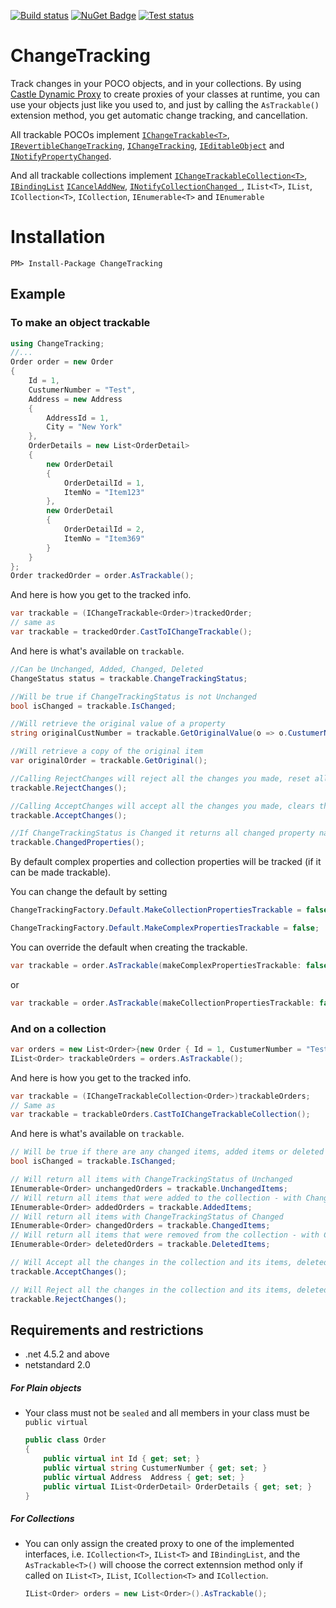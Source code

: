 [![Build status](https://ci.appveyor.com/api/projects/status/n9j44hcpe2wmkkgd/branch/master?svg=true)](https://ci.appveyor.com/project/joelweiss/changetracking/branch/master)
[![NuGet Badge](https://buildstats.info/nuget/ChangeTracking?includePreReleases=true)](https://www.nuget.org/packages/ChangeTracking/)
[![Test status](https://img.shields.io/appveyor/tests/JoelWeiss/ChangeTracking.svg)](https://ci.appveyor.com/project/JoelWeiss/ChangeTracking/branch/master)

# ChangeTracking

Track changes in your POCO objects, and in your collections.
By using [Castle Dynamic Proxy](http://www.castleproject.org/projects/dynamicproxy/) to create proxies of your classes at runtime, you can use your objects just like you used to, and just by calling the `AsTrackable()` extension method, you get automatic change tracking, and cancellation.

All trackable POCOs implement [`IChangeTrackable<T>`](https://github.com/joelweiss/ChangeTracking/blob/master/Source/ChangeTracking/IChangeTrackable.cs), [`IRevertibleChangeTracking`](http://msdn.microsoft.com/en-us/library/vstudio/system.componentmodel.irevertiblechangetracking.aspx), [`IChangeTracking`](http://msdn.microsoft.com/en-us/library/vstudio/system.componentmodel.ichangetracking.aspx), [`IEditableObject`](http://msdn.microsoft.com/en-us/library/system.componentmodel.ieditableobject.aspx) and [`INotifyPropertyChanged`](http://msdn.microsoft.com/en-us/library/system.componentmodel.inotifypropertychanged.aspx).

And all trackable collections implement [`IChangeTrackableCollection<T>`](https://github.com/joelweiss/ChangeTracking/blob/master/Source/ChangeTracking/IChangeTrackableCollection.cs), [`IBindingList`](http://msdn.microsoft.com/en-us/library/vstudio/system.componentmodel.ibindinglist.aspx) [`ICancelAddNew`](http://msdn.microsoft.com/en-us/library/vstudio/system.componentmodel.icanceladdnew.aspx), [`INotifyCollectionChanged `](https://msdn.microsoft.com/en-us/library/system.collections.specialized.inotifycollectionchanged(v=vs.110).aspx), `IList<T>`, `IList`, `ICollection<T>`, `ICollection`, `IEnumerable<T>` and `IEnumerable`

# Installation
```
PM> Install-Package ChangeTracking
```

Example
---------

### To make an object trackable
```csharp
using ChangeTracking;
//...
Order order = new Order 
{ 
    Id = 1,
    CustumerNumber = "Test",
    Address = new Address
    {
        AddressId = 1,
        City = "New York"
    },
    OrderDetails = new List<OrderDetail>
    {
        new OrderDetail
        {
            OrderDetailId = 1,
            ItemNo = "Item123"
        },
        new OrderDetail
        {
            OrderDetailId = 2,
            ItemNo = "Item369"
        }
    }
};
Order trackedOrder = order.AsTrackable();
```
And here is how you get to the tracked info.
```csharp
var trackable = (IChangeTrackable<Order>)trackedOrder;
// same as
var trackable = trackedOrder.CastToIChangeTrackable();
```
And here is what's available on `trackable`.
```csharp
//Can be Unchanged, Added, Changed, Deleted
ChangeStatus status = trackable.ChangeTrackingStatus;

//Will be true if ChangeTrackingStatus is not Unchanged
bool isChanged = trackable.IsChanged;

//Will retrieve the original value of a property
string originalCustNumber = trackable.GetOriginalValue(o => o.CustumerNumber);

//Will retrieve a copy of the original item
var originalOrder = trackable.GetOriginal();

//Calling RejectChanges will reject all the changes you made, reset all properties to their original values and set ChangeTrackingStatus to Unchanged
trackable.RejectChanges();

//Calling AcceptChanges will accept all the changes you made, clears the original values and set ChangeTrackingStatus to Unchanged
trackable.AcceptChanges();

//If ChangeTrackingStatus is Changed it returns all changed property names, if ChangeTrackingStatus is Added or Deleted it returns all properties
trackable.ChangedProperties();
```
By default complex properties and collection properties will be tracked (if it can be made trackable).

You can change the default by setting 
```csharp
ChangeTrackingFactory.Default.MakeCollectionPropertiesTrackable = false;

ChangeTrackingFactory.Default.MakeComplexPropertiesTrackable = false;
```
You can override the default when creating the trackable.
```csharp
var trackable = order.AsTrackable(makeComplexPropertiesTrackable: false);
```
or
```csharp
var trackable = order.AsTrackable(makeCollectionPropertiesTrackable: false);
```
### And on a collection
```csharp
var orders = new List<Order>{new Order { Id = 1, CustumerNumber = "Test" } };
IList<Order> trackableOrders = orders.AsTrackable();
```
And here is how you get to the tracked info.
```csharp
var trackable = (IChangeTrackableCollection<Order>)trackableOrders;
// Same as
var trackable = trackableOrders.CastToIChangeTrackableCollection();
```
And here is what's available on `trackable`.
```csharp
// Will be true if there are any changed items, added items or deleted items in the collection.
bool isChanged = trackable.IsChanged;

// Will return all items with ChangeTrackingStatus of Unchanged
IEnumerable<Order> unchangedOrders = trackable.UnchangedItems;
// Will return all items that were added to the collection - with ChangeTrackingStatus of Added
IEnumerable<Order> addedOrders = trackable.AddedItems;
// Will return all items with ChangeTrackingStatus of Changed
IEnumerable<Order> changedOrders = trackable.ChangedItems;
// Will return all items that were removed from the collection - with ChangeTrackingStatus of Deleted
IEnumerable<Order> deletedOrders = trackable.DeletedItems;

// Will Accept all the changes in the collection and its items, deleted items will be cleared and all items ChangeTrackingStatus will be Unchanged
trackable.AcceptChanges();

// Will Reject all the changes in the collection and its items, deleted items will be moved back to the collection, added items removed and all items ChangeTrackingStatus will be Unchanged
trackable.RejectChanges();
```
Requirements and restrictions
--------------------------------

* .net 4.5.2 and above
* netstandard 2.0

##### For Plain objects
* Your class must not be `sealed` and all members in your class must be `public virtual`

    ```csharp
    public class Order
    {
        public virtual int Id { get; set; }
        public virtual string CustumerNumber { get; set; }
        public virtual Address  Address { get; set; }
        public virtual IList<OrderDetail> OrderDetails { get; set; }
    }
    ```

##### For Collections 
* You can only assign the created proxy to one of the implemented interfaces, i.e. `ICollection<T>`, `IList<T>` and `IBindingList`, and the `AsTrackable<T>()` will choose the correct extennsion method only if called on `IList<T>`, `IList`, `ICollection<T>` and `ICollection`.

    ```csharp
    IList<Order> orders = new List<Order>().AsTrackable();
    ```
